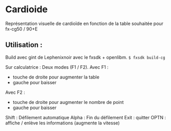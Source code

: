 # Cardioide

Représentation visuelle de cardioïde en fonction de la table souhaitée pour fx-cg50 / 90+E

## Utilisation :

Build avec gint de Lephenixnoir avec le fxsdk + openlibm.
`$ fxsdk build-cg`

Sur calculatrice :
Deux modes (F1 / F2).
Avec F1 :
- touche de droite pour augmenter la table
- gauche pour baisser

Avec F2 :
- touche de droite pour augmenter le nombre de point
- gauche pour baisser

Shift : Défilement automatique
Alpha : Fin du défilement
Exit : quitter
OPTN : affiche / enlève les informations (augmente la vitesse)
